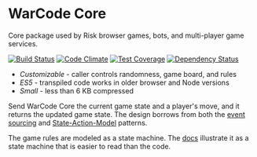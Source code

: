 # WarCode Core

Core package used by Risk browser games, bots, and multi-player game services.

[![Build Status](https://travis-ci.org/matthewspivey/warcode-core.svg?branch=master)](https://travis-ci.org/matthewspivey/warcode-core)
[![Code Climate](https://codeclimate.com/github/matthewspivey/warcode-core/badges/gpa.svg)](https://codeclimate.com/github/matthewspivey/warcode-core)
[![Test Coverage](https://codeclimate.com/github/matthewspivey/warcode-core/badges/coverage.svg)](https://codeclimate.com/github/matthewspivey/warcode-core/coverage)
[![Dependency Status](https://gemnasium.com/badges/github.com/matthewspivey/warcode-core.svg)](https://gemnasium.com/github.com/matthewspivey/warcode-core)

* _Customizable_ - caller controls randomness, game board, and rules
* _ES5_ - transpiled code works in older browser and Node versions
* _Small_ - less than 6 KB compressed

Send WarCode Core the current game state and a player's move, and it returns the
updated game state. The design borrows from both the
[event sourcing](https://martinfowler.com/eaaDev/EventSourcing.html) and
[State-Action-Model](http://sam.js.org/) patterns.

The game rules are modeled as a state machine. The
[docs](http://matthewspivey.com/warcode-core/) illustrate it as a state machine
that is easier to read than the code.
